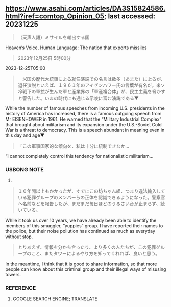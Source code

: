 ## https://www.asahi.com/articles/DA3S15824586.html?iref=comtop_Opinion_05; last accessed: 20231225

>（天声人語）ミサイルを輸出する国

Heaven’s Voice, Human Language: The nation that exports missiles

> 2023年12月25日 5時00分

2023-12-25T05:00

>　米国の歴代大統領による就任演説での名言は数多（あまた）に上るが、退任演説といえば、１９６１年のアイゼンハワー氏の言葉が有名だ。米ソ冷戦下の軍拡が生んだ軍と産業界の「軍産複合体」が、民主主義を脅かすと警告した。いまの時代にも通じる示唆に富む演説である▼

While the number of famous speeches from incoming U.S. presidents in the history of America has increased, there is a famous outgoing speech from Mr EISENHOWER in 1961. He warned that the “Military Industrial Complex” that brought about militarism and its expansion under the U.S.-Soviet Cold War is a threat to democracy. This is a speech abundant in meaning even in this day and age▼

> 「この軍事国家的な傾向を、私は十分に統制できなか…

“I cannot completely control this tendency for nationalistic militarism…

### USBONG NOTE

1.

> １０年間以上もかかったが、すでにこの坊ちゃん組、つまり違法輸入している犯罪グループのメンバーらの正体を認識できるようになった。警察官へ名前などを報告したが、まだまだ毎日ほどのうるさい音が止まらず、続いている。

While it took us over 10 years, we have already been able to identify the members of this smuggler, “yuppies” group. I have reported their names to the police, but their noise pollution has continued as much as everyday without stop.

> とりあえず、情報を分かち合ったり、より多くの人たちが、この犯罪グループのこと、またタワーによるやり方を知ってくれれば、良いと思う。

In the meantime, I think that it is good to share information, so that more people can know about this criminal group and their illegal ways of misusing towers.

### REFERENCE

1) GOOGLE SEARCH ENGINE; TRANSLATE

